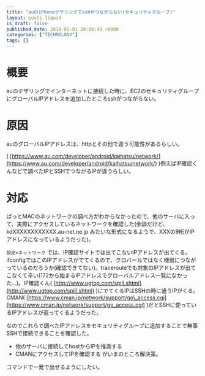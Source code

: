 ```yaml
---
title: "auのiPhoneテザリングでsshがつながらない(セキュリティグループ)"
layout: posts.liquid
is_draft: false
published_date: 2018-01-01 20:06:41 +0900
categories: ["TECHNOLOGY"]
tags: []
---
```


# 概要
auのテザリングでインターネットに接続した時に、EC2のセキュリティグループにグローバルIPアドレスを追加したところsshがつながらない。

# 原因
auのグローバルIPアドレスは、httpとその他で違う可能性があるらしい。

( [https://www.au.com/developer/android/kaihatsu/network/](https://www.au.com/developer/android/kaihatsu/network/) )例えばIP確認くんなどで調べたIPとSSHでつながるIPが違うらしい。

# 対応
ぱっとMACのネットワークの調べ方がわからなかったので、他のサーバに入って、実際にアクセスしているネットワークを確認した(余談だけど、kdXXXXXXXXXXXX.au-net.ne.jp みたいな形式になるようで、XXXの9桁がIPアドレスになっているようだった)。

`設定>ネットワーク` では、IP確認サイトでは出てこないIPアドレスが出てくる。ifconfigではこのIPアドレスがでてくるので、グロバールではなく機器につながっているのだろうか(確認できてない)。tracerouteでも対象のIPアドレスが出てこなくて辛い(172から始まるIPアドレスでグローバルアドレス一覧になかった...)。IP確認くん( [http://www.ugtop.com/spill.shtml](http://www.ugtop.com/spill.shtml) )にでてくるIPはSSHの時に違うIPがくる。CMAN( [https://www.cman.jp/network/support/go\_access.cgi](https://www.cman.jp/network/support/go_access.cgi) )だとSSHに使っているIPアドレスが返ってくるようだった。

なのでこれらで調べたIPアドレスをセキュリティグループに追加することで無事SSHで接続できることを確認した。

- 他のサーバに接続してhostからIPを推測する
- CMANにアクセスしてIPを確認する
がいまのところ解決策。

コマンドで一発で出せるようにしたい。


